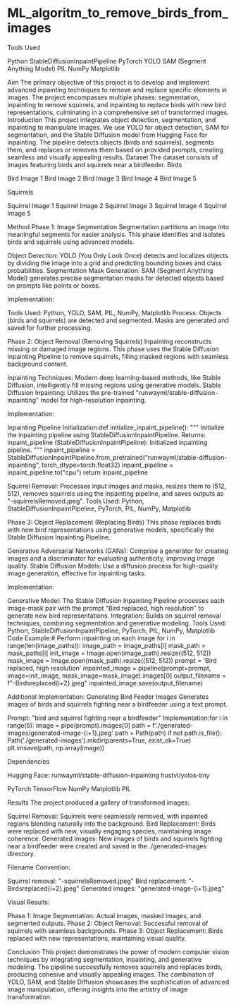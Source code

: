 # ML_algoritm_to_remove_birds_from_images


Tools Used

Python
StableDiffusionInpaintPipeline
PyTorch
YOLO
SAM (Segment Anything Model)
PIL
NumPy
Matplotlib

Aim
The primary objective of this project is to develop and implement advanced inpainting techniques to remove and replace specific elements in images. The project encompasses multiple phases: segmentation, inpainting to remove squirrels, and inpainting to replace birds with new bird representations, culminating in a comprehensive set of transformed images.
Introduction
This project integrates object detection, segmentation, and inpainting to manipulate images. We use YOLO for object detection, SAM for segmentation, and the Stable Diffusion model from Hugging Face for inpainting. The pipeline detects objects (birds and squirrels), segments them, and replaces or removes them based on provided prompts, creating seamless and visually appealing results.
Dataset
The dataset consists of images featuring birds and squirrels near a birdfeeder.
Birds

Bird Image 1
Bird Image 2
Bird Image 3
Bird Image 4
Bird Image 5

Squirrels

Squirrel Image 1
Squirrel Image 2
Squirrel Image 3
Squirrel Image 4
Squirrel Image 5

Method
Phase 1: Image Segmentation
Segmentation partitions an image into meaningful segments for easier analysis. This phase identifies and isolates birds and squirrels using advanced models.

Object Detection: YOLO (You Only Look Once) detects and localizes objects by dividing the image into a grid and predicting bounding boxes and class probabilities.
Segmentation Mask Generation: SAM (Segment Anything Model) generates precise segmentation masks for detected objects based on prompts like points or boxes.

Implementation:

Tools Used: Python, YOLO, SAM, PIL, NumPy, Matplotlib
Process: Objects (birds and squirrels) are detected and segmented. Masks are generated and saved for further processing.

Phase 2: Object Removal (Removing Squirrels)
Inpainting reconstructs missing or damaged image regions. This phase uses the Stable Diffusion Inpainting Pipeline to remove squirrels, filling masked regions with seamless background content.

Inpainting Techniques: Modern deep learning-based methods, like Stable Diffusion, intelligently fill missing regions using generative models.
Stable Diffusion Inpainting: Utilizes the pre-trained "runwayml/stable-diffusion-inpainting" model for high-resolution inpainting.

Implementation:

Inpainting Pipeline Initialization:def initialize_inpaint_pipeline():
    """
    Initialize the inpainting pipeline using StableDiffusionInpaintPipeline.
    Returns:
        inpaint_pipeline (StableDiffusionInpaintPipeline): Initialized inpainting pipeline.
    """
    inpaint_pipeline = StableDiffusionInpaintPipeline.from_pretrained("runwayml/stable-diffusion-inpainting", torch_dtype=torch.float32)
    inpaint_pipeline = inpaint_pipeline.to("cpu")
    return inpaint_pipeline


Squirrel Removal: Processes input images and masks, resizes them to (512, 512), removes squirrels using the inpainting pipeline, and saves outputs as "-squirrelsRemoved.jpeg".
Tools Used: Python, StableDiffusionInpaintPipeline, PyTorch, PIL, NumPy, Matplotlib

Phase 3: Object Replacement (Replacing Birds)
This phase replaces birds with new bird representations using generative models, specifically the Stable Diffusion Inpainting Pipeline.

Generative Adversarial Networks (GANs): Comprise a generator for creating images and a discriminator for evaluating authenticity, improving image quality.
Stable Diffusion Models: Use a diffusion process for high-quality image generation, effective for inpainting tasks.

Implementation:

Generative Model: The Stable Diffusion Inpainting Pipeline processes each image-mask pair with the prompt "Bird replaced, high resolution" to generate new bird representations.
Integration: Builds on squirrel removal techniques, combining segmentation and generative modeling.
Tools Used: Python, StableDiffusionInpaintPipeline, PyTorch, PIL, NumPy, Matplotlib
Code Example:# Perform inpainting on each image
for i in range(len(image_paths)):
    image_path = image_paths[i]
    mask_path = mask_paths[i]
    init_image = Image.open(image_path).resize((512, 512))
    mask_image = Image.open(mask_path).resize((512, 512))
    prompt = 'Bird replaced, high resolution'
    inpainted_image = pipeline(prompt=prompt, image=init_image, mask_image=mask_image).images[0]
    output_filename = f"-Birdsreplaced{i+2}.jpeg"
    inpainted_image.save(output_filename)



Additional Implementation: Generating Bird Feeder Images
Generates images of birds and squirrels fighting near a birdfeeder using a text prompt.

Prompt: "bird and squirrel fighting near a birdfeeder"
Implementation:for i in range(5):
    image = pipe(prompt).images[0]
    path = f'./generated-images/generated-image-{i+1}.jpeg'
    path = Path(path)
    if not path.is_file():
        Path('./generated-images').mkdir(parents=True, exist_ok=True)
    plt.imsave(path, np.array(image))



Dependencies

Hugging Face: 
runwayml/stable-diffusion-inpainting
hustvl/yolos-tiny


PyTorch
TensorFlow
NumPy
Matplotlib
PIL

Results
The project produced a gallery of transformed images:

Squirrel Removal: Squirrels were seamlessly removed, with inpainted regions blending naturally into the background.
Bird Replacement: Birds were replaced with new, visually engaging species, maintaining image coherence.
Generated Images: New images of birds and squirrels fighting near a birdfeeder were created and saved in the ./generated-images directory.

Filename Convention:

Squirrel removal: "-squirrelsRemoved.jpeg"
Bird replacement: "-Birdsreplaced{i+2}.jpeg"
Generated images: "generated-image-{i+1}.jpeg"

Visual Results:

Phase 1: Image Segmentation: Actual images, masked images, and segmented outputs.
Phase 2: Object Removal: Successful removal of squirrels with seamless backgrounds.
Phase 3: Object Replacement: Birds replaced with new representations, maintaining visual quality.

Conclusion
This project demonstrates the power of modern computer vision techniques by integrating segmentation, inpainting, and generative modeling. The pipeline successfully removes squirrels and replaces birds, producing cohesive and visually appealing images. The combination of YOLO, SAM, and Stable Diffusion showcases the sophistication of advanced image manipulation, offering insights into the artistry of image transformation.
